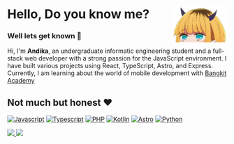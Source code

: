 <h1> Hello, Do you know me?
  <a href="https://andka.my.id" target="blank"><img src="https://raw.githubusercontent.com/xirf/xirf/main/docs/assets/mem.png"  width="25%" align="right" alt="Memoji"/></a></h1>
<h3> Well lets get known 🌟</h3>
<p>Hi, I'm <b>Andika</b>, an undergraduate informatic engineering student and a full-stack web developer with a strong passion for the JavaScript environment. I have built various projects using React, TypeScript, Astro, and Express. Currently, I am learning about the world of mobile development with <a href="https://bankit.academy" target="blank">Bangkit Academy</a> 
</p>

## Not much but honest ❤️

[![Javascript](https://img.shields.io/badge/javascript-yellow?style=for-the-badge&logo=Javascript&logoColor=white)](https://github.com/xirf?tab=repositories&q=&type=&language=javascript&sort=)
[![Typescript](https://img.shields.io/badge/typescript-blue?style=for-the-badge&logo=typescript&logoColor=white)](https://github.com/xirf?tab=repositories&q=&type=&language=typescript&sort=)
[![PHP](https://img.shields.io/badge/php-4d588e?style=for-the-badge&logo=php&logoColor=white)](https://github.com/xirf?tab=repositories&q=&type=&language=php&sort=)
[![Kotlin](https://img.shields.io/badge/kotlin-ab24e3?style=for-the-badge&logo=Kotlin&logoColor=white)](https://github.com/xirf?tab=repositories&q=&type=&language=kotlin&sort=)
[![Astro](https://img.shields.io/badge/astro-black?style=for-the-badge&logo=Astro&logoColor=white)](https://github.com/xirf?tab=repositories&q=&type=&language=astro&sort=)
[![Python](https://img.shields.io/badge/python-367ab2?style=for-the-badge&logo=Python&logoColor=white)](https://github.com/xirf?tab=repositories&q=&type=&language=python&sort=)

<a href="https://github.com/xirf/xirf">
  <picture>
  <source
    srcset="https://github-readme-stats.vercel.app/api?username=xirf&theme=catppuccin_mocha"
    media="(prefers-color-scheme: dark)"
  />
  <source
    srcset="https://github-readme-stats.vercel.app/api?username=xirf&theme=catppuccin_latte"
    media="(prefers-color-scheme: light), (prefers-color-scheme: no-preference)"
  />
  <img src="https://github-readme-stats.vercel.app/api?username=xirf" />
</picture>
  
</a>
<a href="https://github.com/xirf/xirf">
  <picture>
  <source
    srcset="https://github-readme-stats.vercel.app/api/top-langs?username=xirf&layout=compact&langs_count=8&card_width=320&theme=catppuccin_mocha"
    media="(prefers-color-scheme: dark)"
  />
  <source
    srcset="https://github-readme-stats.vercel.app/api/top-langs?username=xirf&layout=compact&langs_count=8&card_width=320&theme=catppuccin_latte"
    media="(prefers-color-scheme: light), (prefers-color-scheme: no-preference)"
  />
  <img src="https://github-readme-stats.vercel.app/api/top-langs?username=xirf&layout=compact&langs_count=8&card_width=320" />
</picture>
</a>

</details>
